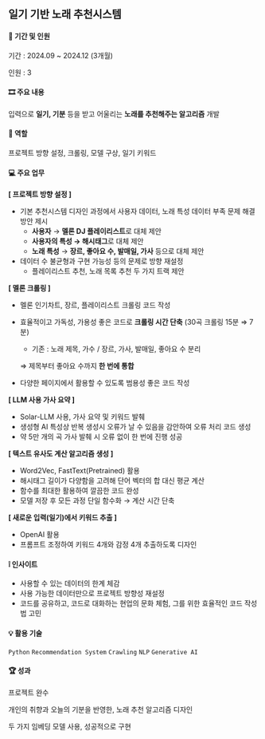 ## 일기 기반 노래 추천시스템

#### 👥 기간 및 인원
기간 : 2024.09 ~ 2024.12 (3개월)

인원 : 3

#### 🎞 주요 내용

입력으로 **일기, 기분** 등을 받고 어울리는 **노래를 추천해주는 알고리즘** 개발

#### 🪪 역할

프로젝트 방향 설정, 크롤링, 모델 구상, 일기 키워드

#### 💻 주요 업무

**[ 프로젝트 방향 설정 ]**

- 기본 추천시스템 디자인 과정에서 사용자 데이터, 노래 특성 데이터 부족 문제 해결방안 제시
  - **사용자** → **멜론 DJ 플레이리스트**로 대체 제안
  - **사용자의 특성 → 해시태그**로 대체 제안
  - **노래 특성** → **장르, 좋아요 수, 발매일, 가사** 등으로 대체 제안
- 데이터 수 불균형과 구현 가능성 등의 문제로 방향 재설정
  - 플레이리스트 추천, 노래 목록 추천 두 가지 트랙 제안
 

**[ 멜론 크롤링 ]**

- 멜론 인기차트, 장르, 플레이리스트 크롤링 코드 작성
- 효율적이고 가독성, 가용성 좋은 코드로 **크롤링 시간 단축** (30곡 크롤링 15분 ⇒ 7분)
    - 기존 : 노래 제목, 가수 / 장르, 가사, 발매일, 좋아요 수 분리
    
    ⇒ 제목부터 좋아요 수까지 **한 번에 통합** 
    
- 다양한 페이지에서 활용할 수 있도록 범용성 좋은 코드 작성
  

**[ LLM 사용 가사 요약 ]**

- Solar-LLM 사용, 가사 요약 및 키워드 발췌
- 생성형 AI 특성상 반복 생성시 오류가 날 수 있음을 감안하여 오류 처리 코드 생성
- 약 5만 개의 곡 가사 발췌 시 오류 없이 한 번에 진행 성공


**[ 텍스트 유사도 계산 알고리즘 생성 ]**

- Word2Vec, FastText(Pretrained) 활용
- 해시태그 길이가 다양함을 고려해 단어 벡터의 합 대신 평균 계산
- 함수를 최대한 활용하여 깔끔한 코드 완성
- 모델 저장 후 모든 과정 단일 함수화 → 계산 시간 단축



**[ 새로운 입력(일기)에서 키워드 추출 ]**

- OpenAI 활용
- 프롬프트 조정하여 키워드 4개와 감정 4개 추출하도록 디자인

#### ❕ 인사이트
- 사용할 수 있는 데이터의 한계 체감
- 사용 가능한 데이터만으로 프로젝트 방향성 재설정
- 코드를 공유하고, 코드로 대화하는 현업의 문화 체험, 그를 위한 효율적인 코드 작성법 고민

#### 💡 활용 기술
 `Python`    `Recommendation System`    `Crawling`    `NLP`    `Generative AI` 

#### 🏆 성과
프로젝트 완수

개인의 취향과 오늘의 기분을 반영한, 노래 추천 알고리즘 디자인

두 가지 임베딩 모델 사용, 성공적으로 구현
